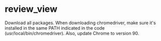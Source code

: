 # review_view

Download all packages. When downloading chromedriver, make sure it's installed in the same PATH indicated in the code (usr/local/bin/chromedriver). Also, update Chrome to version 90.
